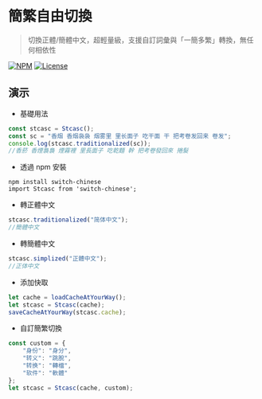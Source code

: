 簡繁自由切換
===
> 切換正體/簡體中文，超輕量級，支援自訂詞彙與「一簡多繁」轉換，無任何相依性

[![NPM](https://img.shields.io/npm/v/switch-chinese.svg)](https://www.npmjs.com/package/switch-chinese) [![License](https://img.shields.io/badge/license-MIT-brightgreen.svg)](https://www.npmjs.com/package/switch-chinese)


演示
---
+ 基礎用法

``` js
const stcasc = Stcasc();
const sc = "香烟 香烟袅袅 烟雾里 里长面子 吃干面 干 把考卷发回来 卷发";
console.log(stcasc.traditionalized(sc));
//香菸 香煙裊裊 煙霧裡 里長面子 吃乾麵 幹 把考卷發回來 捲髮
```

+ 透過 npm 安裝

``` 
npm install switch-chinese
import Stcasc from 'switch-chinese';
```

+ 轉正體中文

``` js
stcasc.traditionalized("简体中文");
//簡體中文
```

+ 轉簡體中文

``` js
stcasc.simplized("正體中文");
//正体中文
```

+ 添加快取

``` js
let cache = loadCacheAtYourWay();
let stcasc = Stcasc(cache);
saveCacheAtYourWay(stcasc.cache);
```

+ 自訂簡繁切換

``` js
const custom = {
	"身份": "身分",
	"转义": "跳脫",
	"转换": "轉檔",
	"软件": "軟體"
};
let stcasc = Stcasc(cache, custom);
```
